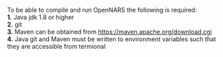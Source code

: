To be able to compile and run OpenNARS the following is required:
<br/>
**1.** Java jdk 1.8 or higher
<br/>
**2.** git 
<br/>
**3.** Maven can be obtained from https://maven.apache.org/download.cgi
<br/>
**4.** Java git and Maven must be written to environment variables such that they are accessible from termional
